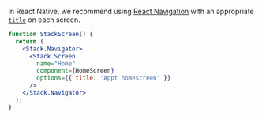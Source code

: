 In React Native, we recommend using [React Navigation](https://reactnative.dev/docs/navigation) with an appropriate [`title`](https://reactnavigation.org/docs/headers#setting-the-header-title) on each screen.

```jsx
function StackScreen() {
  return (
    <Stack.Navigator>
      <Stack.Screen
        name="Home"
        component={HomeScreen}
        options={{ title: 'Appt homescreen' }}
      />
    </Stack.Navigator>
  );
}
```
